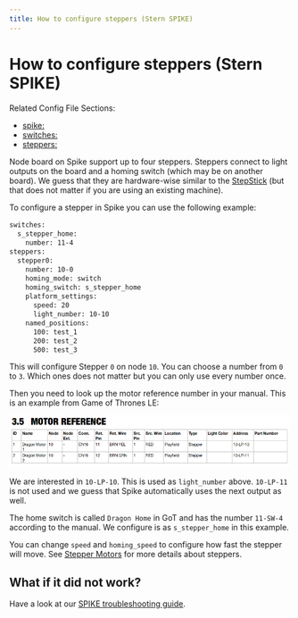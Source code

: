 ```yaml
---
title: How to configure steppers (Stern SPIKE)
---
```


# How to configure steppers (Stern SPIKE)


Related Config File Sections:

* [spike:](../../config/spike.md)
* [switches:](../../config/switches.md)
* [steppers:](../../config/steppers.md)

Node board on Spike support up to four steppers. Steppers connect to
light outputs on the board and a homing switch (which may be on another
board). We guess that they are hardware-wise similar to the
[StepStick](../stepstick.md)
(but that does not matter if you are using an existing machine).

To configure a stepper in Spike you can use the following example:

``` mpf-config
switches:
  s_stepper_home:
    number: 11-4
steppers:
  stepper0:
    number: 10-0
    homing_mode: switch
    homing_switch: s_stepper_home
    platform_settings:
      speed: 20
      light_number: 10-10
    named_positions:
      100: test_1
      200: test_2
      500: test_3
```

This will configure Stepper `0` on node `10`. You can choose a number
from `0` to `3`. Which ones does not matter but you can only use every
number once.

Then you need to look up the motor reference number in your manual. This
is an example from Game of Thrones LE:

![image](/hardware/images/spike_stepper_table.png)

We are interested in `10-LP-10`. This is used as `light_number` above.
`10-LP-11` is not used and we guess that Spike automatically uses the
next output as well.

The home switch is called `Dragon Home` in GoT and has the number
`11-SW-4` according to the manual. We configure is as `s_stepper_home`
in this example.

You can change `speed` and `homing_speed` to configure how fast the
stepper will move. See [Stepper Motors](../../mechs/steppers.md) for more details about steppers.

## What if it did not work?

Have a look at our
[SPIKE troubleshooting guide](../../troubleshooting/index.md).
